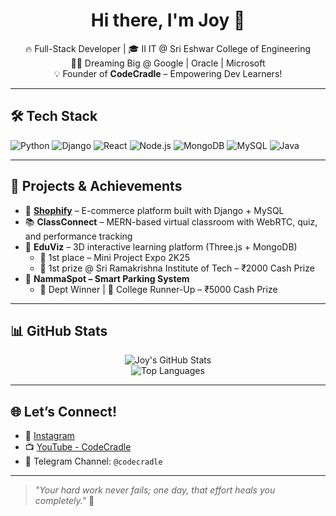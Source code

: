 <h1 align="center">Hi there, I'm Joy 💙</h1>

<p align="center">
  🔥 Full-Stack Developer | 🎓 II IT @ Sri Eshwar College of Engineering <br/>
  👨‍💻 Dreaming Big @ Google | Oracle | Microsoft <br/>
  💡 Founder of <strong>CodeCradle</strong> – Empowering Dev Learners!
</p>

---

## 🛠 Tech Stack

![Python](https://img.shields.io/badge/-Python-333?style=for-the-badge&logo=python)
![Django](https://img.shields.io/badge/-Django-092E20?style=for-the-badge&logo=django)
![React](https://img.shields.io/badge/-React-20232a?style=for-the-badge&logo=react)
![Node.js](https://img.shields.io/badge/-Node.js-43853d?style=for-the-badge&logo=node-dot-js)
![MongoDB](https://img.shields.io/badge/-MongoDB-4EA94B?style=for-the-badge&logo=mongodb)
![MySQL](https://img.shields.io/badge/-MySQL-4479A1?style=for-the-badge&logo=mysql)
![Java](https://img.shields.io/badge/-Java-007396?style=for-the-badge&logo=openjdk)

---

## 🚀 Projects & Achievements

- 🛒 **[Shophify](https://github.com/joyandrew-github)** – E-commerce platform built with Django + MySQL
- 📚 **ClassConnect** – MERN-based virtual classroom with WebRTC, quiz, and performance tracking
- 🧠 **EduViz** – 3D interactive learning platform (Three.js + MongoDB)
  - 🥇 1st place – Mini Project Expo 2K25
  - 🥇 1st prize @ Sri Ramakrishna Institute of Tech – ₹2000 Cash Prize
- 🚗 **NammaSpot – Smart Parking System**
  - 🥇 Dept Winner | 🥈 College Runner-Up – ₹5000 Cash Prize

---

## 📊 GitHub Stats

<p align="center">
  <img src="https://github-readme-stats.vercel.app/api?username=joyandrew-github&show_icons=true&theme=radical" alt="Joy's GitHub Stats" />
  <br/>
  <img src="https://github-readme-stats.vercel.app/api/top-langs/?username=joyandrew-github&layout=compact&theme=radical" alt="Top Languages" />
</p>

---

## 🌐 Let’s Connect!

- 🔗 [Instagram](https://instagram.com/joyandrew05)
- 📺 [YouTube - CodeCradle](https://www.youtube.com/)
- 📣 Telegram Channel: `@codecradle`

---

> _"Your hard work never fails; one day, that effort heals you completely."_ 💖

